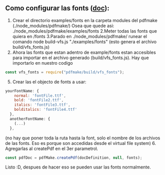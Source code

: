## Como configurar las fonts ([doc](https://pdfmake.github.io/docs/0.1/fonts/custom-fonts-client-side/vfs/)):

1. Crear el directorio examples/fonts en la carpeta modules del pdfmake (./node_modules/pdfmake/)
   Osea que quede asi: ./node_modules/pdfmake/examples/fonts
   2.Meter todas las fonts que quiera en /fonts
   3.Parado en ./node_modules/pdfmake/ runear el comando node build-vfs.js "./examples/fonts" (esto genera el archivo build/vfs_fonts.js)
2. Ahora las fonts que estan adentro de example/fonts estan accesibles para importar en el archivo generado (build/vfs_fonts.js). Hay que importarlo en nuestro codigo

```js
const vfs_fonts = require("pdfmake/build/vfs_fonts");
```

5. Crear las el objecto de fonts a usar:

```js
yourFontName: {
    normal: 'fontFile.ttf',
    bold: 'fontFile2.ttf',
    italics: 'fontFile3.ttf',
    bolditalics: 'fontFile4.ttf'
  },
  anotherFontName: {
    (...)
  },
```

(no hay que poner toda la ruta hasta la font, solo el nombre de los archivos de las fonts. Eso es porque son accedidas desde el virtual file system) 6. Agregarlas al createPdf en el 3er parametro\

```js
const pdfDoc = pdfMake.createPdf(docDefinition, null, fonts);
```

Listo :D, despues de hacer eso se pueden usar las fonts normalmente.
